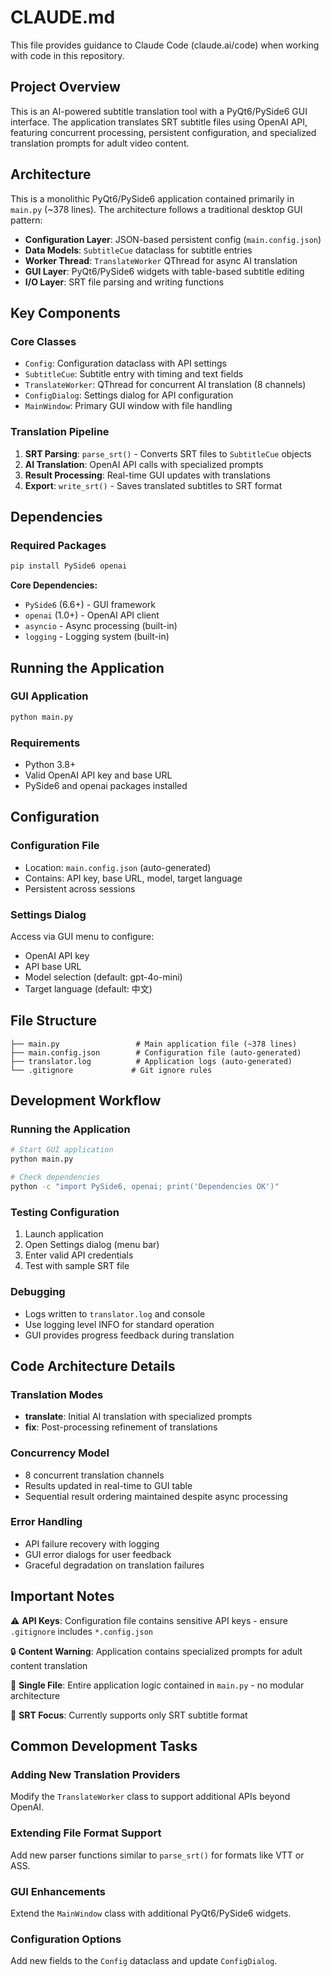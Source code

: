 # CLAUDE.md

This file provides guidance to Claude Code (claude.ai/code) when working with code in this repository.

## Project Overview

This is an AI-powered subtitle translation tool with a PyQt6/PySide6 GUI interface. The application translates SRT subtitle files using OpenAI API, featuring concurrent processing, persistent configuration, and specialized translation prompts for adult video content.

## Architecture

This is a monolithic PyQt6/PySide6 application contained primarily in `main.py` (~378 lines). The architecture follows a traditional desktop GUI pattern:

- **Configuration Layer**: JSON-based persistent config (`main.config.json`)
- **Data Models**: `SubtitleCue` dataclass for subtitle entries
- **Worker Thread**: `TranslateWorker` QThread for async AI translation
- **GUI Layer**: PyQt6/PySide6 widgets with table-based subtitle editing
- **I/O Layer**: SRT file parsing and writing functions

## Key Components

### Core Classes
- `Config`: Configuration dataclass with API settings
- `SubtitleCue`: Subtitle entry with timing and text fields
- `TranslateWorker`: QThread for concurrent AI translation (8 channels)
- `ConfigDialog`: Settings dialog for API configuration
- `MainWindow`: Primary GUI window with file handling

### Translation Pipeline
1. **SRT Parsing**: `parse_srt()` - Converts SRT files to `SubtitleCue` objects
2. **AI Translation**: OpenAI API calls with specialized prompts
3. **Result Processing**: Real-time GUI updates with translations
4. **Export**: `write_srt()` - Saves translated subtitles to SRT format

## Dependencies

### Required Packages
```bash
pip install PySide6 openai
```

**Core Dependencies:**
- `PySide6` (6.6+) - GUI framework
- `openai` (1.0+) - OpenAI API client
- `asyncio` - Async processing (built-in)
- `logging` - Logging system (built-in)

## Running the Application

### GUI Application
```bash
python main.py
```

### Requirements
- Python 3.8+
- Valid OpenAI API key and base URL
- PySide6 and openai packages installed

## Configuration

### Configuration File
- Location: `main.config.json` (auto-generated)
- Contains: API key, base URL, model, target language
- Persistent across sessions

### Settings Dialog
Access via GUI menu to configure:
- OpenAI API key
- API base URL  
- Model selection (default: gpt-4o-mini)
- Target language (default: 中文)

## File Structure

```
├── main.py                 # Main application file (~378 lines)
├── main.config.json        # Configuration file (auto-generated)
├── translator.log          # Application logs (auto-generated)
└── .gitignore             # Git ignore rules
```

## Development Workflow

### Running the Application
```bash
# Start GUI application
python main.py

# Check dependencies
python -c "import PySide6, openai; print('Dependencies OK')"
```

### Testing Configuration
1. Launch application
2. Open Settings dialog (menu bar)
3. Enter valid API credentials
4. Test with sample SRT file

### Debugging
- Logs written to `translator.log` and console
- Use logging level INFO for standard operation
- GUI provides progress feedback during translation

## Code Architecture Details

### Translation Modes
- **translate**: Initial AI translation with specialized prompts
- **fix**: Post-processing refinement of translations

### Concurrency Model
- 8 concurrent translation channels
- Results updated in real-time to GUI table
- Sequential result ordering maintained despite async processing

### Error Handling
- API failure recovery with logging
- GUI error dialogs for user feedback
- Graceful degradation on translation failures

## Important Notes

⚠️ **API Keys**: Configuration file contains sensitive API keys - ensure `.gitignore` includes `*.config.json`

🔒 **Content Warning**: Application contains specialized prompts for adult content translation

🎯 **Single File**: Entire application logic contained in `main.py` - no modular architecture

📝 **SRT Focus**: Currently supports only SRT subtitle format

## Common Development Tasks

### Adding New Translation Providers
Modify the `TranslateWorker` class to support additional APIs beyond OpenAI.

### Extending File Format Support
Add new parser functions similar to `parse_srt()` for formats like VTT or ASS.

### GUI Enhancements
Extend the `MainWindow` class with additional PyQt6/PySide6 widgets.

### Configuration Options
Add new fields to the `Config` dataclass and update `ConfigDialog`.